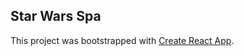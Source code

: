 
## Star Wars Spa

This project was bootstrapped with [Create React App](https://github.com/facebookincubator/create-react-app).
